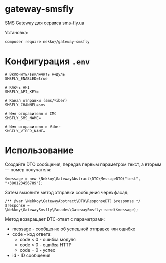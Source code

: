 # gateway-smsfly
SMS Gateway для сервиса [sms-fly.ua](https://sms-fly.ua)

Установка:
```
composer require nekkoy/gateway-smsfly
```

Конфигурация `.env`
===============
```
# Включить/выключить модуль
SMSFLY_ENABLED=true

# Ключь API
SMSFLY_API_KEY=

# Канал отправки (sms/viber)
SMSFLY_CHANNEL=sms

# Имя отправителя в СМС
SMSFLY_SMS_NAME=

# Имя отправителя в Viber
SMSFLY_VIBER_NAME=
```

Использование
===============

Создайте DTO сообщения, передав первым параметром текст, а вторым — номер получателя:
```
$message = new \Nekkoy\GatewayAbstract\DTO\MessageDTO("test", "+380123456789");
```

Затем вызовите метод отправки сообщения через фасад:
```
/** @var \Nekkoy\GatewayAbstract\DTO\ResponseDTO $response */
$response = \Nekkoy\GatewaySmsfly\Facades\GatewaySmsfly::send($message);
```

Метод возвращает DTO-ответ с параметрами:
 - message - сообщение об успешной отправке или ошибке
 - code - код ответа:
   - code < 0 - ошибка модуля
   - code > 0 - ошибка HTTP
   - code = 0 - успех
 - id - ID сообщения

